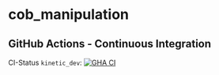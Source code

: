 cob_manipulation
===========

## GitHub Actions - Continuous Integration

CI-Status ```kinetic_dev```: [![GHA CI](https://github.com/ipa320/cob_manipulation/actions/workflows/main.yml/badge.svg?branch=kinetic_dev)](https://github.com/ipa320/cob_manipulation/actions/workflows/main.yml?query=branch%3Akinetic_dev)

